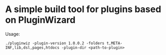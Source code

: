 # A simple build tool for plugins based on PluginWizard

Usage:

    ./pluginwiz -plugin-version 1.0.0.2 -folders t,META-INF,lib,dsl,pages,htdocs -plugin-dir <path-to-plugin>
